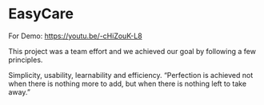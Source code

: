 # EasyCare

For Demo: https://youtu.be/-cHiZouK-L8

This project was a team effort and we achieved our goal by following a few principles. 

Simplicity, usability, learnability and efficiency.
“Perfection is achieved not when there is nothing more to add, but when there is nothing left to take away.”
